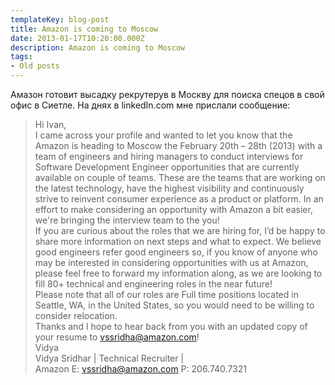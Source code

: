 ```yaml
---
templateKey: blog-post
title: Amazon is coming to Moscow
date: 2013-01-17T10:20:00.000Z
description: Amazon is coming to Moscow
tags:
- Old posts
---
```


  
Амазон готовит высадку рекрутерув в Москву для поиска спецов в свой офис в Сиетле. На днях в linkedIn.com мне прислали сообщение:  

  

> Hi Ivan,  
> I came across your profile and wanted to let you know that the Amazon is heading to Moscow the February 20th – 28th (2013) with a team of engineers and hiring managers to conduct interviews for Software Development Engineer opportunities that are currently available on couple of teams. These are the teams that are working on the latest technology, have the highest visibility and continuously strive to reinvent consumer experience as a product or platform. In an effort to make considering an opportunity with Amazon a bit easier, we're bringing the interview team to the you!   
> If you are curious about the roles that we are hiring for, I’d be happy to share more information on next steps and what to expect. We believe good engineers refer good engineers so, if you know of anyone who may be interested in considering opportunities with us at Amazon, please feel free to forward my information along, as we are looking to fill 80+ technical and engineering roles in the near future!   
> Please note that all of our roles are Full time positions located in Seattle, WA, in the United States, so you would need to be willing to consider relocation.   
> Thanks and I hope to hear back from you with an updated copy of your resume to [vssridha@amazon.com](mailto:vssridha@amazon.com)!   
> Vidya  
> Vidya Sridhar | Technical Recruiter | Amazon E: [vssridha@amazon.com](mailto:vssridha@amazon.com) P: 206.740.7321